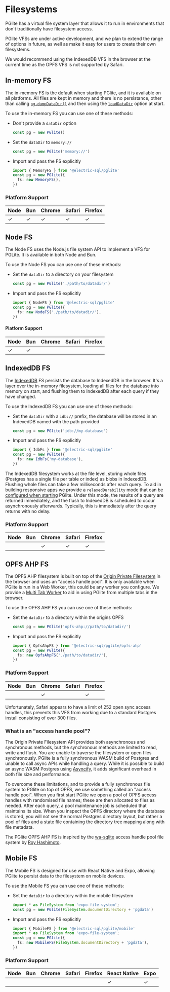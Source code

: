 # Filesystems

PGlite has a virtual file system layer that allows it to run in environments that don't traditionally have filesystem access.

PGlite VFSs are under active development, and we plan to extend the range of options in future, as well as make it easy for users to create their own filesystems.

We would recommend using the IndexedDB VFS in the browser at the current time as the OPFS VFS is not supported by Safari.

## In-memory FS

The in-memory FS is the default when starting PGlite, and it is available on all platforms. All files are kept in memory and there is no persistance, other than calling [`pg.dumpDataDir()`](./api.md#dumpdatadir) and then using the [`loadDataDir`](./api.md#options) option at start.

To use the in-memory FS you can use one of these methods:

- Don't provide a `dataDir` option
  ```ts
  const pg = new PGlite()
  ```
- Set the `dataDir` to `memory://`
  ```ts
  const pg = new PGlite('memory://')
  ```
- Import and pass the FS explicitly
  ```ts
  import { MemoryFS } from '@electric-sql/pglite'
  const pg = new PGlite({
    fs: new MemoryFS(),
  })
  ```

### Platform Support

| Node | Bun | Chrome | Safari | Firefox |
| ---- | --- | ------ | ------ | ------- |
| ✓    | ✓   | ✓      | ✓      | ✓       |

## Node FS

The Node FS uses the Node.js file system API to implement a VFS for PGLite. It is available in both Node and Bun.

To use the Node FS you can use one of these methods:

- Set the `dataDir` to a directory on your filesystem
  ```ts
  const pg = new PGlite('./path/to/datadir/')
  ```
- Import and pass the FS explicitly
  ```ts
  import { NodeFS } from '@electric-sql/pglite'
  const pg = new PGlite({
    fs: new NodeFS('./path/to/datadir/'),
  })
  ```

#### Platform Support

| Node | Bun | Chrome | Safari | Firefox |
| ---- | --- | ------ | ------ | ------- |
| ✓    | ✓   |        |        |         |

## IndexedDB FS

The [IndexedDB](https://developer.mozilla.org/en-US/docs/Web/API/IndexedDB_API) FS persists the database to IndexedDB in the browser. It's a layer over the in-memory filesystem, loading all files for the database into memory on start, and flushing them to IndexedDB after each query if they have changed.

To use the IndexedDB FS you can use one of these methods:

- Set the `dataDir` with a `idb://` prefix, the database will be stored in an IndexedDB named with the path provided
  ```ts
  const pg = new PGlite('idb://my-database')
  ```
- Import and pass the FS explicitly
  ```ts
  import { IdbFs } from '@electric-sql/pglite'
  const pg = new PGlite({
    fs: new IdbFs('my-database'),
  })
  ```

The IndexedDB filesystem works at the file level, storing whole files (Postgres has a single file per table or index) as blobs in IndexedDB. Flushing whole files can take a few milliseconds after each query. To aid in building responsive apps we provide a `relaxedDurability` mode that can be [configured when starting](./api.md#options) PGlite. Under this mode, the results of a query are returned immediately, and the flush to IndexedDB is scheduled to occur asynchronously afterwards. Typically, this is immediately after the query returns with no delay.

### Platform Support

| Node | Bun | Chrome | Safari | Firefox |
| ---- | --- | ------ | ------ | ------- |
|      |     | ✓      | ✓      | ✓       |

## OPFS AHP FS

The OPFS AHP filesystem is built on top of the [Origin Private Filesystem](https://developer.mozilla.org/en-US/docs/Web/API/File_System_API/Origin_private_file_system) in the browser and uses an "access handle pool". It is only available when PGlite is run in a Web Worker, this could be any worker you configure. We provide a [Multi Tab Worker](./multi-tab-worker.md) to aid in using PGlite from multiple tabs in the browser.

To use the OPFS AHP FS you can use one of these methods:

- Set the `dataDir` to a directory within the origins OPFS
  ```ts
  const pg = new PGlite('opfs-ahp://path/to/datadir/')
  ```
- Import and pass the FS explicitly
  ```ts
  import { OpfsAhpFS } from '@electric-sql/pglite/opfs-ahp'
  const pg = new PGlite({
    fs: new OpfsAhpFS('./path/to/datadir/'),
  })
  ```

### Platform Support

| Node | Bun | Chrome | Safari | Firefox |
| ---- | --- | ------ | ------ | ------- |
|      |     | ✓      |        | ✓       |

Unfortunately, Safari appears to have a limit of 252 open sync access handles, this prevents this VFS from working due to a standard Postgres install consisting of over 300 files.

### What is an "access handle pool"?

The Origin Private Filesystem API provides both asynchronous and synchronous methods, but the synchronous methods are limited to read, write and flush. You are unable to traverse the filesystem or open files synchronously. PGlite is a fully synchronous WASM build of Postgres and unable to call async APIs while handling a query. While it is possible to build an async WASM Postgres using [Asyncify](https://emscripten.org/docs/porting/asyncify.html), it adds significant overhead in both file size and performance.

To overcome these limitations, and to provide a fully synchronous file system to PGlite on top of OPFS, we use something called an "access handle pool". When you first start PGlite we open a pool of OPFS access handles with randomised file names; these are then allocated to files as needed. After each query, a pool maintenance job is scheduled that maintains its size. When you inspect the OPFS directory where the database is stored, you will not see the normal Postgres directory layout, but rather a pool of files and a state file containing the directory tree mapping along with file metadata.

The PGlite OPFS AHP FS is inspired by the [wa-sqlite](https://github.com/rhashimoto/wa-sqlite) access handle pool file system by [Roy Hashimoto](https://github.com/rhashimoto).

## Mobile FS

The Mobile FS is designed for use with React Native and Expo, allowing PGlite to persist data to the filesystem on mobile devices.

To use the Mobile FS you can use one of these methods:

- Set the `dataDir` to a directory within the mobile filesystem
  ```ts
  import * as FileSystem from 'expo-file-system';
  const pg = new PGlite(FileSystem.documentDirectory + 'pgdata')
  ```
- Import and pass the FS explicitly
  ```ts
  import { MobileFS } from '@electric-sql/pglite/mobile'
  import * as FileSystem from 'expo-file-system';
  const pg = new PGlite({
    fs: new MobileFS(FileSystem.documentDirectory + 'pgdata'),
  })
  ```

### Platform Support

| Node | Bun | Chrome | Safari | Firefox | React Native | Expo |
| ---- | --- | ------ | ------ | ------- | ------------ | ---- |
|      |     |        |        |         | ✓            | ✓    |
